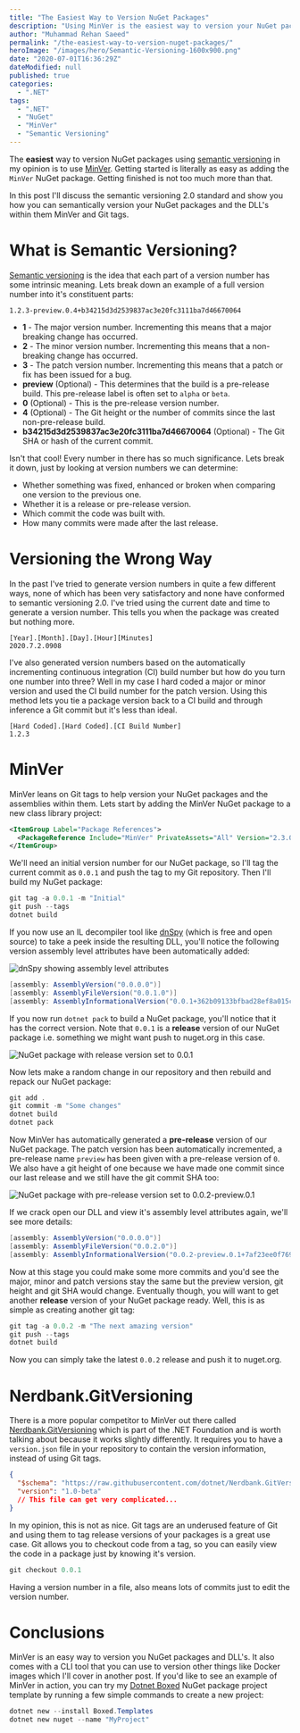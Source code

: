 ```yaml
---
title: "The Easiest Way to Version NuGet Packages"
description: "Using MinVer is the easiest way to version your NuGet packages and DLL's using semantic versioning (SemVer)."
author: "Muhammad Rehan Saeed"
permalink: "/the-easiest-way-to-version-nuget-packages/"
heroImage: "/images/hero/Semantic-Versioning-1600x900.png"
date: "2020-07-01T16:36:29Z"
dateModified: null
published: true
categories:
  - ".NET"
tags:
  - ".NET"
  - "NuGet"
  - "MinVer"
  - "Semantic Versioning"
---
```


The **easiest** way to version NuGet packages using [semantic versioning](https://semver.org/) in my opinion is to use [MinVer](https://github.com/adamralph/minver). Getting started is literally as easy as adding the `MinVer` NuGet package. Getting finished is not too much more than that.

In this post I'll discuss the semantic versioning 2.0 standard and show you how you can semantically version your NuGet packages and the DLL's within them MinVer and Git tags.

# What is Semantic Versioning?

[Semantic versioning](https://semver.org/) is the idea that each part of a version number has some intrinsic meaning. Lets break down an example of a full version number into it's constituent parts:

```
1.2.3-preview.0.4+b34215d3d2539837ac3e20fc3111ba7d46670064
```

- **1** - The major version number. Incrementing this means that a major breaking change has occurred.
- **2** - The minor version number. Incrementing this means that a non-breaking change has occurred.
- **3** - The patch version number. Incrementing this means that a patch or fix has been issued for a bug.
- **preview** (Optional) - This determines that the build is a pre-release build. This pre-release label is often set to `alpha` or `beta`.
- **0** (Optional) - This is the pre-release version number.
- **4** (Optional) - The Git height or the number of commits since the last non-pre-release build.
- **b34215d3d2539837ac3e20fc3111ba7d46670064** (Optional) - The Git SHA or hash of the current commit.

Isn't that cool! Every number in there has so much significance. Lets break it down, just by looking at version numbers we can determine:

- Whether something was fixed, enhanced or broken when comparing one version to the previous one.
- Whether it is a release or pre-release version.
- Which commit the code was built with.
- How many commits were made after the last release.

# Versioning the Wrong Way

In the past I've tried to generate version numbers in quite a few different ways, none of which has been very satisfactory and none have conformed to semantic versioning 2.0. I've tried using the current date and time to generate a version number. This tells you when the package was created but nothing more.

```
[Year].[Month].[Day].[Hour][Minutes]
2020.7.2.0908
```

I've also generated version numbers based on the automatically incrementing continuous integration (CI) build number but how do you turn one number into three? Well in my case I hard coded a major or minor version and used the CI build number for the patch version. Using this method lets you tie a package version back to a CI build and through inference a Git commit but it's less than ideal.

```
[Hard Coded].[Hard Coded].[CI Build Number]
1.2.3
```

# MinVer

MinVer leans on Git tags to help version your NuGet packages and the assemblies within them. Lets start by adding the MinVer NuGet package to a new class library project:

```xml
<ItemGroup Label="Package References">
  <PackageReference Include="MinVer" PrivateAssets="All" Version="2.3.0" />
</ItemGroup>
```

We'll need an initial version number for our NuGet package, so I'll tag the current commit as `0.0.1` and push the tag to my Git repository. Then I'll build my NuGet package:

```powershell
git tag -a 0.0.1 -m "Initial"
git push --tags
dotnet build
```

If you now use an IL decompiler tool like [dnSpy](https://github.com/0xd4d/dnSpy) (which is free and open source) to take a peek inside the resulting DLL, you'll notice the following version assembly level attributes have been automatically added:

![dnSpy showing assembly level attributes](./images/dnSpy-1952x1319.png)

```cs
[assembly: AssemblyVersion("0.0.0.0")]
[assembly: AssemblyFileVersion("0.0.1.0")]
[assembly: AssemblyInformationalVersion("0.0.1+362b09133bfbad28ef8a015c634efdb35eb17122")]
```

If you now run `dotnet pack` to build a NuGet package, you'll notice that it has the correct version. Note that `0.0.1` is a **release** version of our NuGet package i.e. something we might want push to nuget.org in this case.

![NuGet package with release version set to 0.0.1](./images/NuGet-Package-With-Version-1177x340.png)

Now lets make a random change in our repository and then rebuild and repack our NuGet package:

```powershell
git add .
git commit -m "Some changes"
dotnet build
dotnet pack
```

Now MinVer has automatically generated a **pre-release** version of our NuGet package. The patch version has been automatically incremented, a pre-release name `preview` has been given with a pre-release version of `0`. We also have a git height of one because we have made one commit since our last release and we still have the git commit SHA too:

![NuGet package with pre-release version set to 0.0.2-preview.0.1](./images/NuGet-Package-With-PreRelease-Version-1180x342.png)

If we crack open our DLL and view it's assembly level attributes again, we'll see more details:

```cs
[assembly: AssemblyVersion("0.0.0.0")]
[assembly: AssemblyFileVersion("0.0.2.0")]
[assembly: AssemblyInformationalVersion("0.0.2-preview.0.1+7af23ee0f769ddf0eb8991d59ad09dcbc8d82855")]
```

Now at this stage you could make some more commits and you'd see the major, minor and patch versions stay the same but the preview version, git height and git SHA would change. Eventually though, you will want to get another **release** version of your NuGet package ready. Well, this is as simple as creating another git tag:

```powershell
git tag -a 0.0.2 -m "The next amazing version"
git push --tags
dotnet build
```

Now you can simply take the latest `0.0.2` release and push it to nuget.org.

# Nerdbank.GitVersioning

There is a more popular competitor to MinVer out there called [Nerdbank.GitVersioning](https://github.com/dotnet/Nerdbank.GitVersioning) which is part of the .NET Foundation and is worth talking about because it works slightly differently. It requires you to have a `version.json` file in your repository to contain the version information, instead of using Git tags.

```json
{
  "$schema": "https://raw.githubusercontent.com/dotnet/Nerdbank.GitVersioning/master/src/NerdBank.GitVersioning/version.schema.json",
  "version": "1.0-beta"
  // This file can get very complicated...
}
```

In my opinion, this is not as nice. Git tags are an underused feature of Git and using them to tag release versions of your packages is a great use case. Git allows you to checkout code from a tag, so you can easily view the code in a package just by knowing it's version.

```powershell
git checkout 0.0.1
```

Having a version number in a file, also means lots of commits just to edit the version number.

# Conclusions

MinVer is an easy way to version you NuGet packages and DLL's. It also comes with a CLI tool that you can use to version other things like Docker images which I'll cover in another post. If you'd like to see an example of MinVer in action, you can try my [Dotnet Boxed](https://github.com/Dotnet-Boxed/Templates) NuGet package project template by running a few simple commands to create a new project:

```powershell
dotnet new --install Boxed.Templates
dotnet new nuget --name "MyProject"
```
